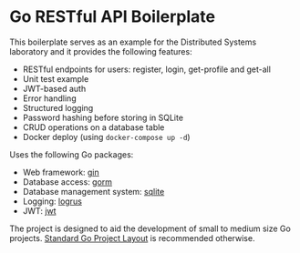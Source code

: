 # Go RESTful API Boilerplate

This boilerplate serves as an example for the Distributed Systems laboratory and it provides the following features:
* RESTful endpoints for users: register, login, get-profile and get-all
* Unit test example
* JWT-based auth
* Error handling 
* Structured logging
* Password hashing before storing in SQLite
* CRUD operations on a database table
* Docker deploy (using `docker-compose up -d`)

Uses the following Go packages:
* Web framework: [gin](https://github.com/gin-gonic/gin)
* Database access: [gorm](https://gorm.io/index.html)
* Database management system: [sqlite](https://www.sqlite.org/index.html) 
* Logging: [logrus](https://github.com/sirupsen/logrus)
* JWT: [jwt](https://github.com/golang-jwt/jwt)

The project is designed to aid the development of small to medium size Go projects. [Standard Go Project Layout](https://github.com/golang-standards/project-layout) is recommended otherwise.